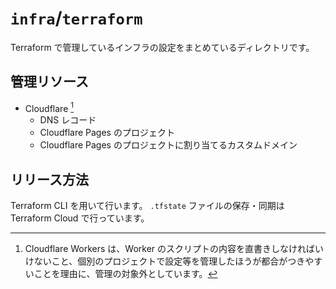 # `infra`/`terraform`

Terraform で管理しているインフラの設定をまとめているディレクトリです。

## 管理リソース

- Cloudflare [^1]
  - DNS レコード
  - Cloudflare Pages のプロジェクト
  - Cloudflare Pages のプロジェクトに割り当てるカスタムドメイン

## リリース方法

Terraform CLI を用いて行います。
`.tfstate` ファイルの保存・同期は Terraform Cloud で行っています。

[^1]: Cloudflare Workers は、Worker のスクリプトの内容を直書きしなければいけないこと、個別のプロジェクトで設定等を管理したほうが都合がつきやすいことを理由に、管理の対象外としています。
